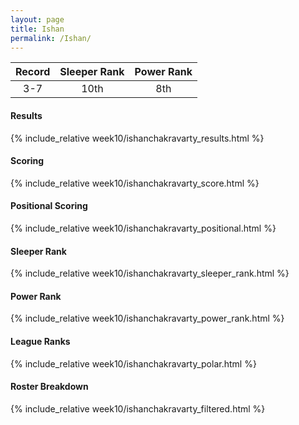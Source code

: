 ```yaml
---
layout: page
title: Ishan
permalink: /Ishan/
---
```


Record | Sleeper Rank | Power Rank               
:--: | :--: | :--:
3-7 | 10th | 8th   

#### Results
{% include_relative week10/ishanchakravarty_results.html %}

#### Scoring
{% include_relative week10/ishanchakravarty_score.html %}

#### Positional Scoring
{% include_relative week10/ishanchakravarty_positional.html %}

#### Sleeper Rank
{% include_relative week10/ishanchakravarty_sleeper_rank.html %}

#### Power Rank
{% include_relative week10/ishanchakravarty_power_rank.html %}

#### League Ranks
{% include_relative week10/ishanchakravarty_polar.html %}

#### Roster Breakdown
{% include_relative week10/ishanchakravarty_filtered.html %}
